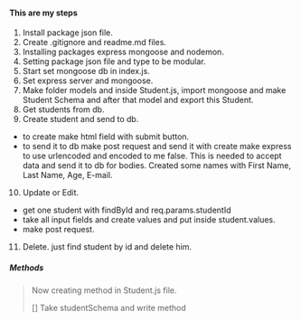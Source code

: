 #### This are my steps

1. Install package json file.
2. Create .gitignore and readme.md files.
3. Installing packages express mongoose and nodemon.
4. Setting package json file and type to be modular.
5. Start set mongoose db in index.js.
6. Set express server and mongoose.
7. Make folder models and inside Student.js, import mongoose and make Student Schema and after that model and export this Student.
8. Get students from db.
9. Create student and send to db.
- to create make html field with submit button.
- to send it to db make post request and send it with create make express to use urlencoded and encoded to me false. This is needed to accept data and send it to db for bodies. Created some names with First Name, Last Name, Age, E-mail.
10. Update or Edit.
 - get one student with findById and req.params.studentId 
 - take all input fields and create values and put inside student.values. 
 - make post request. 

11. Delete.
    just find student by id and delete him. 

##### Methods
> Now creating method in Student.js file. 
> 
> [] Take studentSchema and write method 
